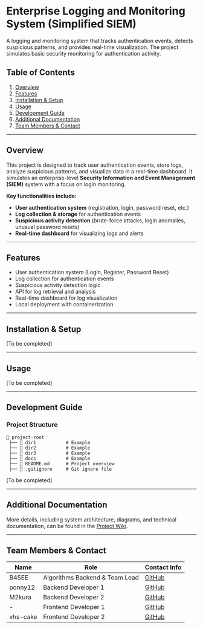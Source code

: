# **Enterprise Logging and Monitoring System (Simplified SIEM)**  

A logging and monitoring system that tracks authentication events, detects suspicious patterns, and provides real-time visualization. The project simulates basic security monitoring for authentication activity.  

## **Table of Contents**  
1. [Overview](#overview)  
2. [Features](#features) 
3. [Installation & Setup](#installation--setup)  
4. [Usage](#usage)  
5. [Development Guide](#development-guide)  
6. [Additional Documentation](#additional-documentation)
7. [Team Members & Contact](#team-members--contact)

---

## **Overview**  
This project is designed to track user authentication events, store logs, analyze suspicious patterns, and visualize data in a real-time dashboard. It simulates an enterprise-level **Security Information and Event Management (SIEM)** system with a focus on login monitoring.  

**Key functionalities include:**  
- **User authentication system** (registration, login, password reset, etc.)  
- **Log collection & storage** for authentication events  
- **Suspicious activity detection** (brute-force attacks, login anomalies, unusual password resets)  
- **Real-time dashboard** for visualizing logs and alerts  

---

## **Features**  
- User authentication system (Login, Register, Password Reset)  
- Log collection for authentication events  
- Suspicious activity detection logic  
- API for log retrieval and analysis  
- Real-time dashboard for log visualization  
- Local deployment with containerization  

---

## **Installation & Setup**  
[To be completed]  

---

## **Usage**  
[To be completed]  

---

## **Development Guide**  
### **Project Structure**  
```plaintext
📂 project-root
 ├── 📁 dir1           # Example
 ├── 📁 dir2           # Example
 ├── 📁 dir3           # Example
 ├── 📁 docs           # Example
 ├── 📄 README.md      # Project overview
 ├── 📄 .gitignore     # Git ignore file
```
[To be completed]  

---

## **Additional Documentation**  
More details, including system architecture, diagrams, and technical documentation, can be found in the [Project Wiki](https://github.com/B4SEE/Simplified_SIEM/wiki).  

---

## **Team Members & Contact**  
| Name              | Role                           | Contact Info                          |
|-------------------|--------------------------------|---------------------------------------|
| B4SEE             | Algorithms Backend & Team Lead | [GitHub](https://github.com/B4SEE)    |
| ponny12           | Backend Developer 1            | [GitHub](https://github.com/ponny12)  |
| M2kura            | Backend Developer 2            | [GitHub](https://github.com/M2kura)   |
| -                 | Frontend Developer 1           | [GitHub](https://github.com/)         |
| vhs-cake          | Frontend Developer 2           | [GitHub](https://github.com/vhs-cake) |


